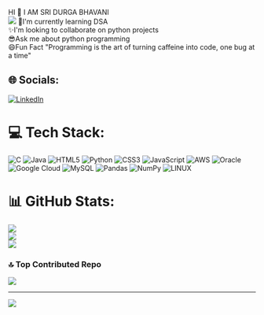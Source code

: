 HI :wave: I AM SRI DURGA BHAVANI <br>
![](https://github.com/20a31a05d2/codinggiphy.gif)
:notebook:I'm currently learning DSA<br>:sparkles:I'm looking to collaborate on python projects<br>:sunglasses:Ask me about python programming<br>:smile:Fun Fact "Programming is the art of turning caffeine into code, one bug at a time"<br>


## 🌐 Socials:
[![LinkedIn](https://img.shields.io/badge/LinkedIn-%230077B5.svg?logo=linkedin&logoColor=white)](https://linkedin.com/in/sri-durga-bhavani-bandaru-bba226211) 

# 💻 Tech Stack:
![C](https://img.shields.io/badge/c-%2300599C.svg?style=plastic&logo=c&logoColor=white) ![Java](https://img.shields.io/badge/java-%23ED8B00.svg?style=plastic&logo=java&logoColor=white) ![HTML5](https://img.shields.io/badge/html5-%23E34F26.svg?style=plastic&logo=html5&logoColor=white) ![Python](https://img.shields.io/badge/python-3670A0?style=plastic&logo=python&logoColor=ffdd54) ![CSS3](https://img.shields.io/badge/css3-%231572B6.svg?style=plastic&logo=css3&logoColor=white) ![JavaScript](https://img.shields.io/badge/javascript-%23323330.svg?style=plastic&logo=javascript&logoColor=%23F7DF1E) ![AWS](https://img.shields.io/badge/AWS-%23FF9900.svg?style=plastic&logo=amazon-aws&logoColor=white) ![Oracle](https://img.shields.io/badge/Oracle-F80000?style=plastic&logo=oracle&logoColor=white) ![Google Cloud](https://img.shields.io/badge/Google%20Cloud-%234285F4.svg?style=plastic&logo=google-cloud&logoColor=white) ![MySQL](https://img.shields.io/badge/mysql-%2300f.svg?style=plastic&logo=mysql&logoColor=white) ![Pandas](https://img.shields.io/badge/pandas-%23150458.svg?style=plastic&logo=pandas&logoColor=white) ![NumPy](https://img.shields.io/badge/numpy-%23013243.svg?style=plastic&logo=numpy&logoColor=white) ![LINUX](https://img.shields.io/badge/Linux-FCC624?style=plastic&logo=linux&logoColor=black)
# 📊 GitHub Stats:
![](https://github-readme-stats.vercel.app/api?username=20a31a05d2&theme=algolia&hide_border=true&include_all_commits=true&count_private=false)<br/>
![](https://github-readme-streak-stats.herokuapp.com/?user=20a31a05d2&theme=algolia&hide_border=true)<br/>
![](https://github-readme-stats.vercel.app/api/top-langs/?username=20a31a05d2&theme=algolia&hide_border=true&include_all_commits=true&count_private=false&layout=compact)

### 🔝 Top Contributed Repo
![](https://github-contributor-stats.vercel.app/api?username=20a31a05d2&limit=5&theme=dark&combine_all_yearly_contributions=true)

---
[![](https://visitcount.itsvg.in/api?id=20a31a05d2&icon=2&color=0)](https://visitcount.itsvg.in)
